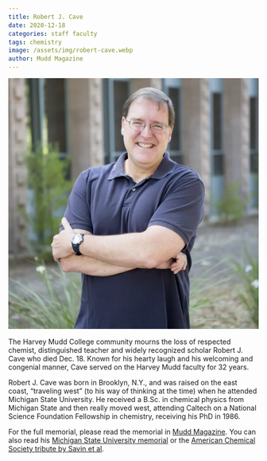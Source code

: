 ```yaml
---
title: Robert J. Cave
date: 2020-12-18
categories: staff faculty
tags: chemistry
image: /assets/img/robert-cave.webp
author: Mudd Magazine
---
```

![Robert J. Cave](/assets/img/robert-cave.webp)

The Harvey Mudd College community mourns the loss of respected chemist, distinguished teacher and widely recognized scholar Robert J. Cave who died Dec. 18. Known for his hearty laugh and his welcoming and congenial manner, Cave served on the Harvey Mudd faculty for 32 years.

Robert J. Cave was born in Brooklyn, N.Y., and was raised on the east coast, “traveling west” (to his way of thinking at the time) when he attended Michigan State University. He received a B.Sc. in chemical physics from Michigan State and then really moved west, attending Caltech on a National Science Foundation Fellowship in chemistry, receiving his PhD in 1986.

For the full memorial, please read the memorial in [Mudd Magazine](https://issuu.com/hmcommar/docs/hmc-fall-winter-magazine-2020-issuu/16). You can also read his [Michigan State University memorial](https://www.chemistry.msu.edu/news/in-memoriam-robert-j-cave-1957-2020-professor-of-chemistry-at-harvey-mudd-college-and-msu-alumnus/) or the [American Chemical Society tribute by Savin et al](https://pubs.acs.org/doi/10.1021/acs.jpca.1c03256).
